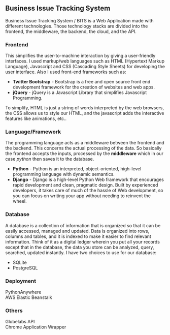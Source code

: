## Business Issue Tracking System

Business Issue Tracking System / BITS is a Web Application made with different technologies. Those technology stacks are divided into the frontend, the middleware, the backend, the cloud, and the API.

### Frontend
This simplifies the user-to-machine interaction by giving a user-friendly interfaces. I used markup/web languages such as HTML (Hypertext Markup Language), Javascript and CSS (Cascading Style Sheets) for developing the user interface. Also I used front-end frameworks such as:
- **Twitter Bootstrap** - Bootstrap is a free and open source front end development framework for the creation of websites and web apps.
- **jQuery** - jQuery is a Javascript Library that simplifies Javascript Programming.  

To simplify, HTML is just a string of words interpreted by the web browsers, the CSS allows us to style our HTML, and the javascript adds the interactive features like animations, etc..

### Language/Framework
The programming language acts as a middleware between the frontend and the backend. This concerns the actual processing of the data. So basically the frontend accepts the inputs, processed by the **middleware** which in our case *python* then saves it to the database.
- **Python** - Python is an interpreted, object-oriented, high-level programming language with dynamic semantics.
- **Django** - Django is a high-level Python Web framework that encourages rapid development and clean, pragmatic design. Built by experienced developers, it takes care of much of the hassle of Web development, so you can focus on writing your app without needing to reinvent the wheel.

### Database
A database is a collection of information that is organized so that it can be easily accessed, managed and updated. Data is organized into rows, columns and tables, and it is indexed to make it easier to find relevant information. Think of it as a digital ledger wherein you put all your records except that in the database, the data you store can be analyzed, query, searched, updated instantly. I have two choices to use for our database:
- SQLite
- PostgreSQL

### Deployment
  PythonAnywhere  
  AWS Elastic Beanstalk  
### Others
  Globelabs API  
  Chrome Application Wrapper  
